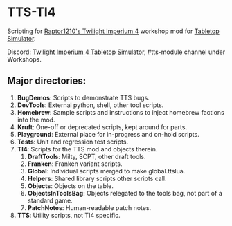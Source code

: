 # TTS-TI4
Scripting for [Raptor1210's Twilight Imperium 4](https://steamcommunity.com/sharedfiles/filedetails/?id=1288687076) workshop mod for [Tabletop Simulator](https://store.steampowered.com/app/286160/Tabletop_Simulator/).

Discord: [Twilight Imperium 4 Tabletop Simulator](https://discord.com/invite/yPWnGt6), #tts-module channel under Workshops.

## Major directories:

1. **BugDemos**: Scripts to demonstrate TTS bugs.
1. **DevTools**: External python, shell, other tool scripts.
1. **Homebrew**: Sample scripts and instructions to inject homebrew factions into the mod.
1. **Kruft**: One-off or deprecated scripts, kept around for parts.
1. **Playground**: External place for in-progress and on-hold scripts.
1. **Tests**: Unit and regression test scripts.
1. **TI4**: Scripts for the TTS mod and objects therein.
    1. **DraftTools**: Milty, SCPT, other draft tools.
    1. **Franken**: Franken variant scripts.
    1. **Global**: Individual scripts merged to make global.ttslua.
    1. **Helpers**: Shared library scripts other scripts call.
    1. **Objects**: Objects on the table.
    1. **ObjectsInToolsBag**: Objects relegated to the tools bag, not part of a standard game.
    1. **PatchNotes**: Human-readable patch notes.
1. **TTS**: Utility scripts, not TI4 specific.
